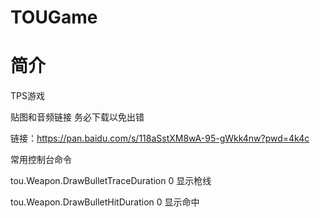 # TOUGame
# 简介
TPS游戏  

贴图和音频链接 务必下载以免出错  

链接：https://pan.baidu.com/s/118aSstXM8wA-95-gWkk4nw?pwd=4k4c  

常用控制台命令  

tou.Weapon.DrawBulletTraceDuration 0   显示枪线  

tou.Weapon.DrawBulletHitDuration 0   显示命中

